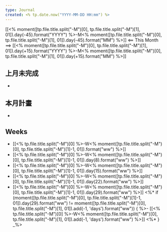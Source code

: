 ```yaml
---
type: Journal
created: <% tp.date.now("YYYY-MM-DD HH:mm") %>
---
```

[[<% moment([tp.file.title.split("-M")[0], tp.file.title.split("-M")[1], 01]).day(-45).format("YYYY") %>-M<% moment([tp.file.title.split("-M")[0], tp.file.title.split("-M")[1], 01]).day(-45).format("MM") %>]] <== This Month ==> [[<% moment([tp.file.title.split("-M")[0], tp.file.title.split("-M")[1], 01]).day(+15).format("YYYY") %>-M<% moment([tp.file.title.split("-M")[0], tp.file.title.split("-M")[1], 01]).day(+15).format("MM") %>]]

## 上月未完成
- 

## 本月計畫
- 

## Weeks
- [[<% tp.file.title.split("-M")[0] %>-W<% moment([tp.file.title.split("-M")[0], tp.file.title.split("-M")[1]-1, 01]).format("ww") %>]]
- [[<% tp.file.title.split("-M")[0] %>-W<% moment([tp.file.title.split("-M")[0], tp.file.title.split("-M")[1]-1, 01]).day(8).format("ww") %>]]
- [[<% tp.file.title.split("-M")[0] %>-W<% moment([tp.file.title.split("-M")[0], tp.file.title.split("-M")[1]-1, 01]).day(15).format("ww") %>]]
- [[<% tp.file.title.split("-M")[0] %>-W<% moment([tp.file.title.split("-M")[0], tp.file.title.split("-M")[1]-1, 01]).day(22).format("ww") %>]]
- [[<% tp.file.title.split("-M")[0] %>-W<% moment([tp.file.title.split("-M")[0], tp.file.title.split("-M")[1]-1, 01]).day(29).format("ww") %>]]
<%* if (moment([tp.file.title.split("-M")[0], tp.file.title.split("-M")[1]-1, 01]).day(29).format("ww") != moment([tp.file.title.split("-M")[0], tp.file.title.split("-M")[1], 01]).add(-1, 'days').format("ww")) { 
%>- [[<% tp.file.title.split("-M")[0] %>-W<% moment([tp.file.title.split("-M")[0], tp.file.title.split("-M")[1], 01]).add(-1, 'days').format("ww") %>]]
<%* } _%>
